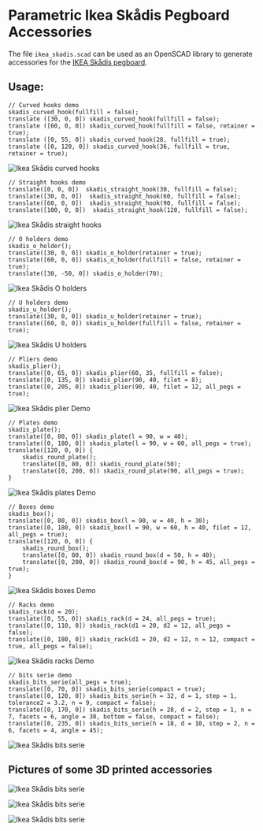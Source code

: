 # Parametric Ikea Skådis Pegboard Accessories

The file `ikea_skadis.scad` can be used as an OpenSCAD library to generate accessories for the [IKEA Skådis pegboard](https://duckduckgo.com/?q=%22IKEA+Sk%C3%A5dis+pegboard%22&t=hk&ia=web).

## Usage:

```
// Curved hooks demo
skadis_curved_hook(fullfill = false);
translate ([30, 0, 0]) skadis_curved_hook(fullfill = false);
translate ([60, 0, 0]) skadis_curved_hook(fullfill = false, retainer = true);
translate ([0, 55, 0]) skadis_curved_hook(28, fullfill = true);
translate ([0, 120, 0]) skadis_curved_hook(36, fullfill = true, retainer = true);
```

![Ikea Skådis curved hooks](images/IkeaSkadisCurvedHooksDemo.png)

```
// Straight hooks demo
translate([0, 0, 0])  skadis_straight_hook(30, fullfill = false);
translate([30, 0, 0])  skadis_straight_hook(60, fullfill = false);
translate([60, 0, 0])  skadis_straight_hook(90, fullfill = false);
translate([100, 0, 0])  skadis_straight_hook(120, fullfill = false);
```

![Ikea Skådis straight hooks](images/IkeaSkadisStraightHooksDemo.png)

```
// O holders demo
skadis_o_holder();
translate([30, 0, 0]) skadis_o_holder(retainer = true);
translate([60, 0, 0]) skadis_o_holder(fullfill = false, retainer = true);
translate([30, -50, 0]) skadis_o_holder(70);
```

![Ikea Skådis O holders](images/IkeaSkadisOHoldersDemo.png)

```
// U holders demo
skadis_u_holder();
translate([30, 0, 0]) skadis_u_holder(retainer = true);
translate([60, 0, 0]) skadis_u_holder(fullfill = false, retainer = true);
```

![Ikea Skådis U holders](images/IkeaSkadisUHoldersDemo.png)

```
// Pliers demo
skadis_plier();
translate([0, 65, 0]) skadis_plier(60, 35, fullfill = false);
translate([0, 135, 0]) skadis_plier(90, 40, filet = 8);
translate([0, 205, 0]) skadis_plier(90, 40, filet = 12, all_pegs = true);
```

![Ikea Skådis plier Demo](images/IkeaSkadisPliersDemo.png)

```
// Plates demo
skadis_plate();
translate([0, 80, 0]) skadis_plate(l = 90, w = 40);
translate([0, 180, 0]) skadis_plate(l = 90, w = 60, all_pegs = true);
translate([120, 0, 0]) {
    skadis_round_plate();
    translate([0, 80, 0]) skadis_round_plate(50);
    translate([0, 200, 0]) skadis_round_plate(90, all_pegs = true);
}
```

![Ikea Skådis plates Demo](images/IkeaSkadisPlatesDemo.png)

```
// Boxes demo
skadis_box();
translate([0, 80, 0]) skadis_box(l = 90, w = 40, h = 30);
translate([0, 180, 0]) skadis_box(l = 90, w = 60, h = 40, filet = 12, all_pegs = true);
translate([120, 0, 0]) {
    skadis_round_box();
    translate([0, 80, 0]) skadis_round_box(d = 50, h = 40);
    translate([0, 200, 0]) skadis_round_box(d = 90, h = 45, all_pegs = true);
}
```

![Ikea Skådis boxes Demo](images/IkeaSkadisBoxesDemo.png)

```
// Racks demo
skadis_rack(d = 20);
translate([0, 55, 0]) skadis_rack(d = 24, all_pegs = true);
translate([0, 110, 0]) skadis_rack(d1 = 20, d2 = 12, all_pegs = false);
translate([0, 180, 0]) skadis_rack(d1 = 20, d2 = 12, n = 12, compact = true, all_pegs = false);
```

![Ikea Skådis racks Demo](images/IkeaSkadisRacksDemo.png)

```
// bits serie demo
skadis_bits_serie(all_pegs = true);
translate([0, 70, 0]) skadis_bits_serie(compact = true);
translate([0, 120, 0]) skadis_bits_serie(h = 32, d = 1, step = 1, tolerance2 = 3.2, n = 9, compact = false);
translate([0, 170, 0]) skadis_bits_serie(h = 28, d = 2, step = 1, n = 7, facets = 6, angle = 30, bottom = false, compact = false);
translate([0, 235, 0]) skadis_bits_serie(h = 18, d = 10, step = 2, n = 6, facets = 4, angle = 45);
```

![Ikea Skådis bits serie](images/IkeaSkadisBitsSerie.png)

## Pictures of some 3D printed accessories

![Ikea Skådis bits serie](images/photographs_ikea_skadis_pegboard_accessories_001.jpg)

![Ikea Skådis bits serie](images/photographs_ikea_skadis_pegboard_accessories_002.jpg)

![Ikea Skådis bits serie](images/photographs_ikea_skadis_pegboard_accessories_003.jpg)